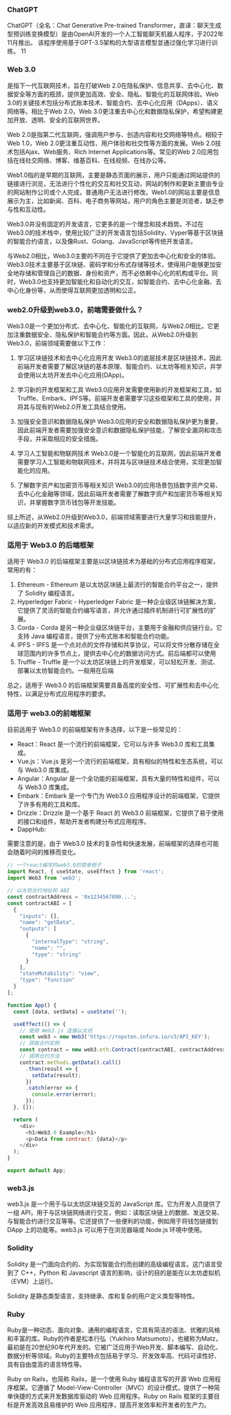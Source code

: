 ### ChatGPT

ChatGPT（全名：Chat Generative Pre-trained Transformer，直译：聊天生成型预训练变换模型）是由OpenAI开发的一个人工智能聊天机器人程序，于2022年11月推出。 该程序使用基于GPT-3.5架构的大型语言模型並通过强化学习进行训练。
11

### Web 3.0

是指下一代互联网技术，旨在打破Web 2.0在隐私保护、信息共享、去中心化、数据安全等方面的瓶颈，提供更加高效、安全、隐私、智能化的互联网体验。Web 3.0的关键技术包括分布式账本技术、智能合约、去中心化应用（DApps）、语义网络等。相比于Web 2.0，Web 3.0更注重去中心化和数据隐私保护，希望构建更加开放、透明、安全的互联网世界。

Web 2.0是指第二代互联网，强调用户参与、创造内容和社交网络等特点。相较于Web 1.0，Web 2.0更注重互动性、用户体验和社交性等方面的发展。Web 2.0技术包括Ajax、Web服务、Rich Internet Applications等。常见的Web 2.0应用包括在线社交网络、博客、维基百科、在线视频、在线办公等。

Web1.0指的是早期的互联网，主要是静态页面的展示，用户只能通过网站提供的链接进行浏览，无法进行个性化的交互和社交互动，网站的制作和更新主要由专业的网站制作公司或个人完成，普通用户无法进行修改。Web1.0的网站主要是信息展示为主，比如新闻、百科、电子商务等网站，用户的角色主要是浏览者，缺乏参与性和互动性。

Web3.0并没有固定的开发语言，它更多的是一个理念和技术趋势。不过在Web3.0的技术栈中，使用比较广泛的开发语言包括Solidity、Vyper等基于区块链的智能合约语言，以及像Rust、Golang、JavaScript等传统开发语言。

与Web2.0相比，Web3.0主要的不同在于它提供了更加去中心化和安全的体验。Web3.0技术主要基于区块链、密码学和分布式存储等技术，使得用户能够更加安全地存储和管理自己的数据、身份和资产，而不必依赖中心化的机构或平台。同时，Web3.0也支持更加智能化和自动化的交互，如智能合约、去中心化金融、去中心化身份等，从而使得互联网更加透明和公正。


### web2.0升级到web3.0，前端需要做什么？

Web3.0是一个更加分布式、去中心化、智能化的互联网，与Web2.0相比，它更加注重数据安全、隐私保护和智能合约等方面。因此，从Web2.0升级到Web3.0，前端领域需要做以下工作：

1. 学习区块链技术和去中心化应用开发
Web3.0的底层技术是区块链技术，因此前端开发者需要了解区块链的基本原理、智能合约、以太坊等相关知识，并学会使用以太坊开发去中心化应用(DApp)。

2. 学习新的开发框架和工具
Web3.0应用开发需要使用新的开发框架和工具，如Truffle、Embark、IPFS等。前端开发者需要学习这些框架和工具的使用，并将其与现有的Web2.0开发工具结合使用。

3. 加强安全意识和数据隐私保护
Web3.0应用的安全和数据隐私保护更为重要，因此前端开发者需要加强安全意识和数据隐私保护技能，了解安全漏洞和攻击手段，并采取相应的安全措施。

4. 学习人工智能和物联网技术
Web3.0是一个智能化的互联网，因此前端开发者需要学习人工智能和物联网技术，并将其与区块链技术结合使用，实现更加智能化的应用。

5. 了解数字资产和加密货币等相关知识
Web3.0的应用场景包括数字资产交易、去中心化金融等领域，因此前端开发者需要了解数字资产和加密货币等相关知识，并掌握数字货币钱包等开发技能。

综上所述，从Web2.0升级到Web3.0，前端领域需要进行大量学习和技能提升，以适应新的开发模式和技术需求。

### 适用于 Web3.0 的后端框架

适用于 Web3.0 的后端框架主要是以区块链技术为基础的分布式应用程序框架，常用的有：

1. Ethereum - Ethereum 是以太坊区块链上最流行的智能合约平台之一，提供了 Solidity 编程语言。
2. Hyperledger Fabric - Hyperledger Fabric 是一种企业级区块链解决方案，它提供了灵活的智能合约编写语言，并允许通过插件机制进行可扩展性的扩展。
3. Corda - Corda 是另一种企业级区块链平台，主要用于金融和供应链行业。它支持 Java 编程语言，提供了分布式账本和智能合约功能。
4. IPFS - IPFS 是一个点对点的文件存储和共享协议，可以将文件分散存储在全球范围内的许多节点上，提供去中心化的数据访问方式。前后端都可以使用
5. Truffle - Truffle 是一个以太坊区块链上的开发框架，可以轻松开发、测试、部署以太坊智能合约。一般用在后端

总之，适用于 Web3.0 的后端框架需要具备高度的安全性、可扩展性和去中心化特性，以满足分布式应用程序的要求。


### 适用于 web3.0的前端框架

目前适用于 Web3.0 的前端框架有许多选择，以下是一些常见的：

- React：React 是一个流行的前端框架，它可以与许多 Web3.0 库和工具集成。
- Vue.js：Vue.js 是另一个流行的前端框架，具有相似的特性和生态系统，可以与 Web3.0 库集成。
- Angular：Angular 是一个全功能的前端框架，具有大量的特性和组件，可以与 Web3.0 库集成。
- Embark：Embark 是一个专门为 Web3.0 应用程序设计的前端框架，它提供了许多有用的工具和库。
- Drizzle：Drizzle 是一个基于 React 的 Web3.0 前端框架，它提供了易于使用的接口和组件，帮助开发者构建分布式应用程序。
- DappHub:

需要注意的是，由于 Web3.0 技术的复杂性和快速发展，前端框架的选择也可能会随着时间的推移而变化。

```js
// 一个react编写的web3.0的简单例子
import React, { useState, useEffect } from 'react';
import Web3 from 'web3';

// 以太坊合约地址和 ABI
const contractAddress = '0x1234567890...';
const contractABI = [
  {
    "inputs": [],
    "name": "getData",
    "outputs": [
      {
        "internalType": "string",
        "name": "",
        "type": "string"
      }
    ],
    "stateMutability": "view",
    "type": "function"
  }
];

function App() {
  const [data, setData] = useState('');

  useEffect(() => {
    // 使用 Web3.js 连接以太坊
    const web3 = new Web3('https://ropsten.infura.io/v3/API_KEY');
    // 获取合约实例
    const contract = new web3.eth.Contract(contractABI, contractAddress);
    // 调用合约方法
    contract.methods.getData().call()
      .then(result => {
        setData(result);
      })
      .catch(error => {
        console.error(error);
      });
  }, []);

  return (
    <div>
      <h1>Web3.0 Example</h1>
      <p>Data from contract: {data}</p>
    </div>
  );
}

export default App;
```


### web3.js

web3.js 是一个用于与以太坊区块链交互的 JavaScript 库。它为开发人员提供了一组 API，用于与区块链网络进行交互，例如：读取区块链上的数据、发送交易、与智能合约进行交互等等。它还提供了一些便利的功能，例如用于将钱包链接到 DApp 上的功能等。web3.js 可以用于在浏览器端或 Node.js 环境中使用。



### Solidity 

Solidity 是一门面向合约的、为实现智能合约而创建的高级编程语言。这门语言受到了 C++，Python 和 Javascript 语言的影响，设计的目的是能在以太坊虚拟机（EVM）上运行。

Solidity 是静态类型语言，支持继承、库和复杂的用户定义类型等特性。


### Ruby
Ruby是一种动态、面向对象、通用的编程语言，它具有简洁的语法、优雅的风格和丰富的库。Ruby的作者是松本行弘（Yukihiro Matsumoto），也被称为Matz，最初是在20世纪90年代开发的。它被广泛应用于Web开发、脚本编写、自动化、数据分析等领域。Ruby的主要特点包括易于学习、开发效率高、代码可读性好、具有自由度高的语言特性等。

Ruby on Rails，也简称 Rails，是一个使用 Ruby 编程语言写的开源 Web 应用程序框架。它遵循了 Model-View-Controller（MVC）的设计模式，提供了一种简单快捷的方式来开发数据库驱动的 Web 应用程序。Ruby on Rails 框架的主要目标是开发高效且易维护的 Web 应用程序，提高开发效率和开发者的生产力。